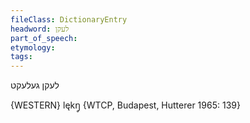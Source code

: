 ```yaml
---
fileClass: DictionaryEntry
headword: לעקן
part_of_speech: 
etymology: 
tags: 
---
```

לעקן
געלעקט

{WESTERN}
lękŋ̥ {WTCP, Budapest, Hutterer 1965: 139}
